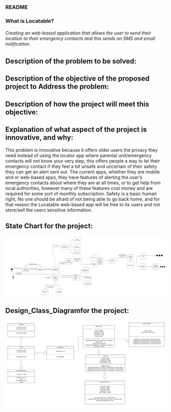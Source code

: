 ### README


### What is Locatable?
###### Creating an web-based application that allows the user to send their location to their emergency contacts and this sends an SMS and email notification.

## Description of the problem to be solved:


## Description of the objective of the proposed project to Address the problem:


## Description of how the project will meet this objective:


## Explanation of what aspect of the project is innovative, and why:
This problem is innovative because it offers older users the privacy they need instead of using the locator 
app where parental unit/emergency contacts will not know your very step, this offers people a way to let 
their emergency contact if they feel a bit unsafe and uncertain of their safety they can get an alert sent out. The 
current apps, whether they are mobile and or web-based apps, they have features of alerting the user’s emergency 
contacts about where they are at all times, or to get help from local authorities, however many of 
these features cost money and are required for some sort of monthly subscription. Safety is a basic human right,
No one should be afraid of not being able to go back home, and for that reason the Locatable web-based app 
will be free to its users and not store/sell the users sensitive information.


## State Chart for the project:
![State Chart](./docs/State_Chart.jpeg)

## Design_Class_Diagramfor the project:
![Design Class Diagram](./docs/Design_Class_Diagram.jpeg)

